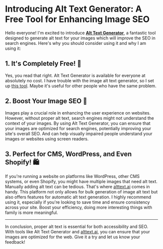 # Introducing Alt Text Generator: A Free Tool for Enhancing Image SEO

Hello everyone! I'm excited to introduce **[Alt Text Generator](https://alttextgenerator.net)**, a fantastic tool designed to generate alt text for your images which will improve the SEO in search engines. Here's why you should consider using it and why I am using it:

## 1. It's Completely Free! 🎉
Yes, you read that right. Alt Text Generator is available for everyone at absolutely no cost. I have trouble with the image alt text generator, so I set up [this tool]((https://alttextgenerator.net)). Maybe it's useful for other people who have the same problem.

## 2. Boost Your Image SEO 🚀
Images play a crucial role in enhancing the user experience on websites. However, without proper alt text, search engines might not understand the context of your images. By using Alt Text Generator, you can ensure that your images are optimized for search engines, potentially improving your site's overall SEO. And can help visually impaired people understand your images or websites using screen readers.

## 3. Perfect for CMS, WordPress, and Even Shopify! 🛍️
If you're running a website on platforms like WordPress, other CMS systems, or even Shopify, you might have multiple images that need alt text. Manually adding alt text can be tedious. That's where [alttext.ai](https://alttext.ai/?gr_pk=wGDO&gr_uid=P808) comes in handy. This platform not only allows for bulk generation of image alt text but also offers features for automatic alt text generation. I highly recommend using it, especially if you're looking to save time and ensure consistency across your site. Boost your efficiency, doing more interesting things with family is more meaningful.

---

In conclusion, proper alt text is essential for both accessibility and SEO. With tools like Alt Text Generator and [alttext.ai](https://alttext.ai/?gr_pk=wGDO&gr_uid=P808), you can ensure that your images are optimized for the web. Give it a try and let us know your feedback!
